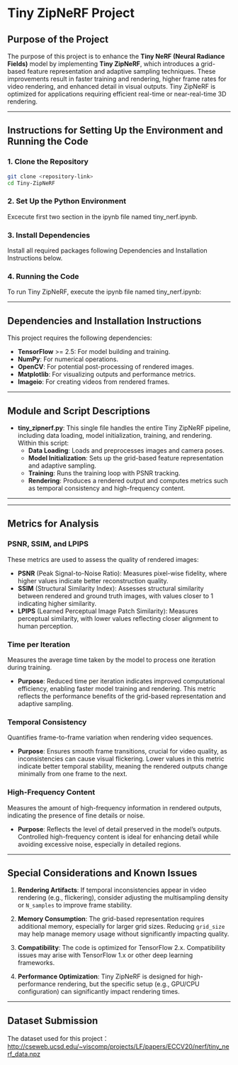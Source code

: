 # Tiny ZipNeRF Project

## Purpose of the Project
The purpose of this project is to enhance the **Tiny NeRF (Neural Radiance Fields)** model by implementing **Tiny ZipNeRF**, which introduces a grid-based feature representation and adaptive sampling techniques. These improvements result in faster training and rendering, higher frame rates for video rendering, and enhanced detail in visual outputs. Tiny ZipNeRF is optimized for applications requiring efficient real-time or near-real-time 3D rendering.

---

## Instructions for Setting Up the Environment and Running the Code

### 1. Clone the Repository
```bash
git clone <repository-link>
cd Tiny-ZipNeRF
```

### 2. Set Up the Python Environment
Excecute first two section in the ipynb file named tiny_nerf.ipynb.

### 3. Install Dependencies
Install all required packages following Dependencies and Installation Instructions below.

### 4. Running the Code
To run Tiny ZipNeRF, execute the ipynb file named tiny_nerf.ipynb:


---

## Dependencies and Installation Instructions

This project requires the following dependencies:
- **TensorFlow** >= 2.5: For model building and training.
- **NumPy**: For numerical operations.
- **OpenCV**: For potential post-processing of rendered images.
- **Matplotlib**: For visualizing outputs and performance metrics.
- **Imageio**: For creating videos from rendered frames.

---

## Module and Script Descriptions

- **tiny_zipnerf.py**: This single file handles the entire Tiny ZipNeRF pipeline, including data loading, model initialization, training, and rendering. Within this script:
  - **Data Loading**: Loads and preprocesses images and camera poses.
  - **Model Initialization**: Sets up the grid-based feature representation and adaptive sampling.
  - **Training**: Runs the training loop with PSNR tracking.
  - **Rendering**: Produces a rendered output and computes metrics such as temporal consistency and high-frequency content.

---

---

## Metrics for Analysis

### PSNR, SSIM, and LPIPS
These metrics are used to assess the quality of rendered images:
- **PSNR** (Peak Signal-to-Noise Ratio): Measures pixel-wise fidelity, where higher values indicate better reconstruction quality.
- **SSIM** (Structural Similarity Index): Assesses structural similarity between rendered and ground truth images, with values closer to 1 indicating higher similarity.
- **LPIPS** (Learned Perceptual Image Patch Similarity): Measures perceptual similarity, with lower values reflecting closer alignment to human perception.

### Time per Iteration
Measures the average time taken by the model to process one iteration during training.
- **Purpose**: Reduced time per iteration indicates improved computational efficiency, enabling faster model training and rendering. This metric reflects the performance benefits of the grid-based representation and adaptive sampling.

### Temporal Consistency
Quantifies frame-to-frame variation when rendering video sequences.
- **Purpose**: Ensures smooth frame transitions, crucial for video quality, as inconsistencies can cause visual flickering. Lower values in this metric indicate better temporal stability, meaning the rendered outputs change minimally from one frame to the next.

### High-Frequency Content
Measures the amount of high-frequency information in rendered outputs, indicating the presence of fine details or noise.
- **Purpose**: Reflects the level of detail preserved in the model’s outputs. Controlled high-frequency content is ideal for enhancing detail while avoiding excessive noise, especially in detailed regions.

---

## Special Considerations and Known Issues

1. **Rendering Artifacts**: If temporal inconsistencies appear in video rendering (e.g., flickering), consider adjusting the multisampling density or `N_samples` to improve frame stability.

2. **Memory Consumption**: The grid-based representation requires additional memory, especially for larger grid sizes. Reducing `grid_size` may help manage memory usage without significantly impacting quality.

3. **Compatibility**: The code is optimized for TensorFlow 2.x. Compatibility issues may arise with TensorFlow 1.x or other deep learning frameworks.

4. **Performance Optimization**: Tiny ZipNeRF is designed for high-performance rendering, but the specific setup (e.g., GPU/CPU configuration) can significantly impact rendering times.

---

## Dataset Submission

The dataset used for this project： http://cseweb.ucsd.edu/~viscomp/projects/LF/papers/ECCV20/nerf/tiny_nerf_data.npz